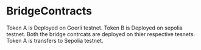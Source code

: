 # BridgeContracts

Token A is Deployed on Goerli testnet.
Token B is Deployed on sepolia testnet.
Both the bridge contrcats are deployed on thier respective tesnets.
Token A is transfers to Sepolia testnet.
